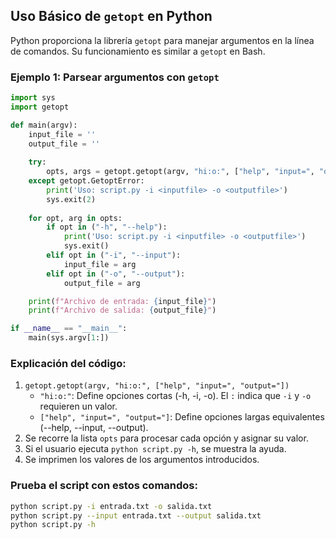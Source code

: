 ## **Uso Básico de `getopt` en Python**
Python proporciona la librería `getopt` para manejar argumentos en la línea de comandos. Su funcionamiento es similar a `getopt` en Bash.  

### **Ejemplo 1: Parsear argumentos con `getopt`**
```python
import sys
import getopt

def main(argv):
    input_file = ''
    output_file = ''
    
    try:
        opts, args = getopt.getopt(argv, "hi:o:", ["help", "input=", "output="])
    except getopt.GetoptError:
        print('Uso: script.py -i <inputfile> -o <outputfile>')
        sys.exit(2)
    
    for opt, arg in opts:
        if opt in ("-h", "--help"):
            print('Uso: script.py -i <inputfile> -o <outputfile>')
            sys.exit()
        elif opt in ("-i", "--input"):
            input_file = arg
        elif opt in ("-o", "--output"):
            output_file = arg

    print(f"Archivo de entrada: {input_file}")
    print(f"Archivo de salida: {output_file}")

if __name__ == "__main__":
    main(sys.argv[1:])
```
### **Explicación del código:**
1. `getopt.getopt(argv, "hi:o:", ["help", "input=", "output="])`
   - `"hi:o:"`: Define opciones cortas (-h, -i, -o). El `:` indica que `-i` y `-o` requieren un valor.
   - `["help", "input=", "output="]`: Define opciones largas equivalentes (--help, --input, --output).
2. Se recorre la lista `opts` para procesar cada opción y asignar su valor.
3. Si el usuario ejecuta `python script.py -h`, se muestra la ayuda.
4. Se imprimen los valores de los argumentos introducidos.

### **Prueba el script con estos comandos:**
```sh
python script.py -i entrada.txt -o salida.txt
python script.py --input entrada.txt --output salida.txt
python script.py -h
```

